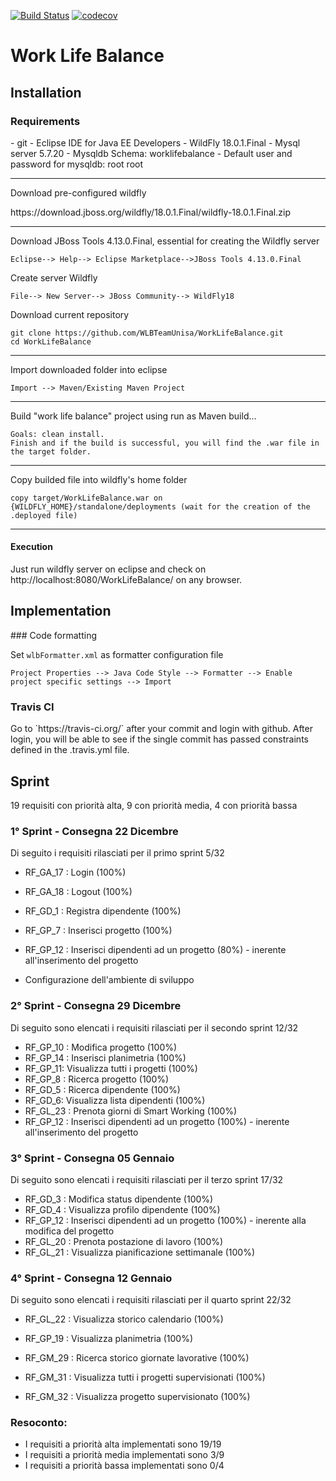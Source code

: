 [![Build Status](https://travis-ci.com/WLBTeamUnisa/WorkLifeBalance.svg?branch=master)](https://travis-ci.com/WLBTeamUnisa/WorkLifeBalance)
 [![codecov](https://codecov.io/gh/WLBTeamUnisa/WorkLifeBalance/branch/master/graphs/badge.svg)](https://codecov.io/gh/WLBTeamUnisa/WorkLifeBalance)

<h1>Work Life Balance </h1> 
<h2>Installation</h2>
<h3>Requirements</h3>
- git
- Eclipse IDE for Java EE Developers
- WildFly 18.0.1.Final
- Mysql server 5.7.20
- Mysqldb Schema: worklifebalance
- Default user and password for mysqldb: root root

------

<p>Download pre-configured wildfly</p>
https://download.jboss.org/wildfly/18.0.1.Final/wildfly-18.0.1.Final.zip

------

Download JBoss Tools 4.13.0.Final, essential for creating the Wildfly server

```
Eclipse--> Help--> Eclipse Marketplace-->JBoss Tools 4.13.0.Final
```

Create server Wildfly

```
File--> New Server--> JBoss Community--> WildFly18
```

Download current repository

```
git clone https://github.com/WLBTeamUnisa/WorkLifeBalance.git
cd WorkLifeBalance
```

------

Import downloaded folder into eclipse

```
Import --> Maven/Existing Maven Project
```

------

Build "work life balance" project using run as Maven build...

```
Goals: clean install.
Finish and if the build is successful, you will find the .war file in the target folder.
```

------

Copy builded file into wildfly's home folder

```
copy target/WorkLifeBalance.war on {WILDFLY_HOME}/standalone/deployments (wait for the creation of the .deployed file)
```

------

<h4>Execution</h4>
Just run wildfly server on eclipse  and check on http://localhost:8080/WorkLifeBalance/  on any browser.


<h2>Implementation</h2>
### Code formatting

Set `wlbFormatter.xml` as formatter configuration file

```
Project Properties --> Java Code Style --> Formatter --> Enable project specific settings --> Import
```

<h3>Travis CI</h3>
Go to `https://travis-ci.org/` after your commit and login with github. After login, you will be able to see if the single commit has passed constraints defined in the .travis.yml file.

<h2>Sprint</h2>
<p> 19 requisiti con priorità alta, 9 con priorità media, 4 con priorità bassa </p>
<h3> 1° Sprint - Consegna 22 Dicembre </h3>
Di seguito i requisiti rilasciati per il primo sprint  5/32 

- RF_GA_17 : Login (100%)
- RF_GA_18 : Logout (100%)
- RF_GD_1 : Registra dipendente (100%)
- RF_GP_7 : Inserisci progetto (100%)
- RF_GP_12 : Inserisci dipendenti ad un progetto (80%) - inerente all'inserimento del progetto

- Configurazione dell'ambiente di sviluppo



<h3> 2° Sprint - Consegna 29 Dicembre </h3>
Di seguito sono elencati i requisiti rilasciati per il secondo sprint 12/32

- RF_GP_10 : Modifica progetto (100%)
- RF_GP_14 : Inserisci planimetria (100%)
- RF_GP_11: Visualizza tutti i progetti (100%)
- RF_GP_8 : Ricerca progetto (100%)
- RF_GD_5 : Ricerca dipendente (100%)
- RF_GD_6: Visualizza lista dipendenti (100%)
- RF_GL_23 : Prenota giorni di Smart Working (100%)
- RF_GP_12 : Inserisci dipendenti ad un progetto (100%) - inerente all'inserimento del progetto

<h3> 3° Sprint - Consegna 05 Gennaio </h3>
Di seguito sono elencati i requisiti rilasciati per il terzo sprint 17/32 

- RF_GD_3 : Modifica status dipendente (100%)
- RF_GD_4 : Visualizza profilo dipendente (100%)
- RF_GP_12 : Inserisci dipendenti ad un progetto (100%) - inerente alla modifica del progetto 
- RF_GL_20 : Prenota postazione di lavoro (100%)
- RF_GL_21 : Visualizza pianificazione settimanale (100%)

### 4° Sprint - Consegna 12 Gennaio

Di seguito sono elencati i requisiti rilasciati per il quarto sprint   22/32

- RF_GL_22 : Visualizza storico calendario (100%)

- RF_GP_19 : Visualizza planimetria (100%)

- RF_GM_29 : Ricerca storico giornate lavorative (100%)

- RF_GM_31 : Visualizza tutti i progetti supervisionati (100%)

- RF_GM_32 : Visualizza progetto supervisionato (100%)

  

### Resoconto:

- I requisiti a priorità alta implementati sono 19/19	
- I requisiti a priorità media implementati sono 3/9
- I requisiti a priorità bassa implementati sono 0/4

